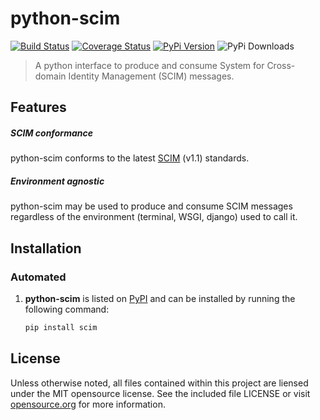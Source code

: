 # python-scim
[![Build Status](https://travis-ci.org/concordusapps/python-scim.png?branch=master)](https://travis-ci.org/concordusapps/python-scim)
[![Coverage Status](https://coveralls.io/repos/concordusapps/python-scim/badge.png?branch=master)](https://coveralls.io/r/concordusapps/python-scim?branch=master)
[![PyPi Version](https://pypip.in/v/scim/badge.png)](https://pypi.python.org/pypi/scim)
![PyPi Downloads](https://pypip.in/d/scim/badge.png)
> A python interface to produce and consume System for Cross-domain Identity Management (SCIM) messages.

## Features

##### SCIM conformance

python-scim conforms to the latest [SCIM][] (v1.1) standards.

[SCIM]: http://www.simplecloud.info/

##### Environment agnostic

python-scim may be used to produce and consume SCIM messages regardless of the environment (terminal, WSGI, django) used to call it.


## Installation

### Automated

1. **python-scim** is listed on [PyPI](https://pypi.python.org/pypi/)
   and can be installed by running the following command:

   ```sh
   pip install scim
   ```

##  License
Unless otherwise noted, all files contained within this project are liensed under the MIT opensource license. See the included file LICENSE or visit [opensource.org][] for more information.

[opensource.org]: http://opensource.org/licenses/MIT
